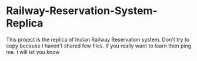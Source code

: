 # Railway-Reservation-System-Replica
This project is the replica of Indian Railway Reservation system.
Don't try to copy because I haven't shared few files. If you really want to learn then ping me. I will let you know
